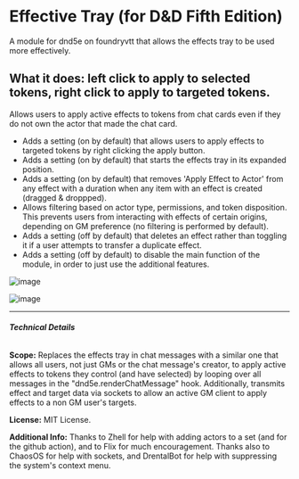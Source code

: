 # Effective Tray (for D&D Fifth Edition)
A module for dnd5e on foundryvtt that allows the effects tray to be used more effectively.

## What it does: left click to apply to selected tokens, right click to apply to targeted tokens.
Allows users to apply active effects to tokens from chat cards even if they do not own the actor that made the chat card.
- Adds a setting (on by default) that allows users to apply effects to targeted tokens by right clicking the apply button.
- Adds a setting (on by default) that starts the effects tray in its expanded position.
- Adds a setting (on by default) that removes 'Apply Effect to Actor' from any effect with a duration when any item with an effect is created (dragged & droppped).
- Allows filtering based on actor type, permissions, and token disposition. This prevents users from interacting with effects of certain origins, depending on GM preference (no filtering is performed by default).
- Adds a setting (off by default) that deletes an effect rather than toggling it if a user attempts to transfer a duplicate effect.
- Adds a setting (off by default) to disable the main function of the module, in order to just use the additional features.

![image](https://github.com/etiquettestartshere/effectivetray/assets/148253744/6680fe92-f0ec-4918-8a80-00b5e1cd3764) 

![image](https://github.com/etiquettestartshere/effectivetray/assets/148253744/86d58d55-52e4-4941-a845-f3f722919d0b)

___
###### **Technical Details**

**Scope:** Replaces the effects tray in chat messages with a similar one that allows all users, not just GMs or the chat message's creator, to apply active effects to tokens they control (and have selected) by looping over all messages in the "dnd5e.renderChatMessage" hook. Additionally, transmits effect and target data via sockets to allow an active GM client to apply effects to a non GM user's targets.

**License:** MIT License.

**Additional Info:** Thanks to Zhell for help with adding actors to a set (and for the github action), and to Flix for much encouragement. Thanks also to ChaosOS for help with sockets, and DrentalBot for help with suppressing the system's context menu.
